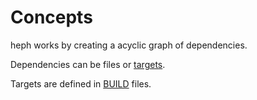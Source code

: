 # Concepts

heph works by creating a acyclic graph of dependencies. 

Dependencies can be files or [targets](target).

Targets are defined in [BUILD](build-file) files.
